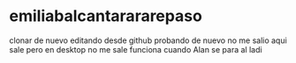 # emiliabalcantarararepaso
clonar de nuevo
editando desde github
probando de nuevo no me salio
aqui sale pero en desktop no me sale
funciona cuando Alan se para al ladi
